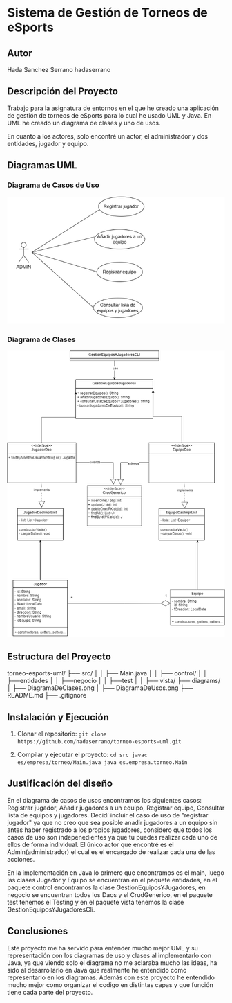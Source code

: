 # Sistema de Gestión de Torneos de eSports 
 
## Autor 
Hada Sanchez Serrano 
hadaserrano
 
## Descripción del Proyecto 
Trabajo para la asignatura de entornos en el que he creado una aplicación de gestión de torneos de eSports para lo cual he usado UML y Java. En UML he creado un diagrama de clases y uno de usos.

En cuanto a los actores, solo encontré un actor, el administrador y dos entidades, jugador y equipo.

[](https://github.com/hadaserrano/torneo-esports-uml-.git)

## Diagramas UML 
### Diagrama de Casos de Uso 
![Diagrama de casos de uso](diagrams/DiagramaDeUsos.png)
 
### Diagrama de Clases 
![Diagrama de clases](diagrams/DiagramaDeClases.png)
 
## Estructura del Proyecto 
 
torneo-esports-uml/ ├── src/ 
│ │ ├── Main.java 
│ │ ├── control/ 
│ │ ├──entidades
│ │ ├──negocio
│ │ ├──test
│ │ ├── vista/ 
├── diagrams/ 
│ ├── DiagramaDeClases.png 
│ ├── DiagramaDeUsos.png 
├── README.md 
├── .gitignore 
 
## Instalación y Ejecución 
1. Clonar el repositorio: 
`git clone https://github.com/hadaserrano/torneo-esports-uml.git` 
 
2. Compilar y ejecutar el proyecto: 
`cd src javac es/empresa/torneo/Main.java java es.empresa.torneo.Main` 
 
## Justificación del diseño 
En el diagrama de casos de usos encontramos los siguientes casos: Registrar jugador, Añadir jugadores a un equipo, Registrar equipo, Consultar lista de equipos y jugadores. Decidí incluir el caso de uso de "registrar jugador" ya que no creo que sea posible anadir jugadores a un equipo sin antes haber registrado a los propios jugadores, considero que todos los casos de uso son indepenedientes ya que tu puedes realizar cada uno de ellos de forma individual. El único actor que encontré es el Admin(administrador) el cual es el encargado de realizar cada una de las acciones.

En la implementación en Java lo primero que encontramos es el main, luego las clases Jugador y Equipo se encuentran en el paquete entidades, en el paquete control encontramos la clase GestionEquiposYJugadores, en negocio se encuentran todos los Daos y el CrudGenerico, en el paquete test tenemos el Testing y en el paquete vista tenemos la clase GestionEquiposYJugadoresCli.
 
## Conclusiones  
Este proyecto me ha servido para entender mucho mejor UML y su representación con los diagramas de uso y clases al implementarlo con Java, ya que viendo solo el diagrama no me aclaraba mucho las ideas, ha sido al desarrollarlo en Java que realmente he entendido como representarlo en los diagramas. Además con este proyecto he entendido mucho mejor como organizar el codigo en distintas capas y que función tiene cada parte del proyecto.
